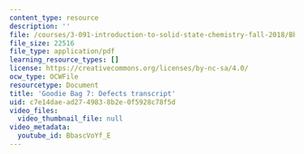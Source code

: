 ```yaml
---
content_type: resource
description: ''
file: /courses/3-091-introduction-to-solid-state-chemistry-fall-2018/BbascVoYf_E_transcript.pdf
file_size: 22516
file_type: application/pdf
learning_resource_types: []
license: https://creativecommons.org/licenses/by-nc-sa/4.0/
ocw_type: OCWFile
resourcetype: Document
title: 'Goodie Bag 7: Defects transcript'
uid: c7e14dae-ad27-4983-8b2e-0f5928c78f5d
video_files:
  video_thumbnail_file: null
video_metadata:
  youtube_id: BbascVoYf_E
---
```

